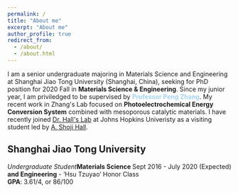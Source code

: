 ```yaml
---
permalink: /
title: "About me"
excerpt: "About me"
author_profile: true
redirect_from: 
  - /about/
  - /about.html
---
```


I am a senior undergraduate majoring in Materials Science and Engineering at Shanghai Jiao Tong University (Shanghai, China), seeking for PhD position for 2020 Fall in **Materials Science & Engineering**. Since my junior year, I am priviledged to be supervised by <span style="color:#A4D3EE">**Professor Peng Zhang**</span>. My recent work in Zhang's Lab focused on **Photoelectrochemical Energy Conversion System** combined with mesoporous catalytic materials. I have recently joined <span style="color:#A4D3EE">[Dr. Hall's Lab](https://engineering.jhu.edu/hall "Dr. Hall's Lab")</span> at Johns Hopkins Univeristy as a visiting student led by <span style="color:#A4D3EE">[A. Shoji Hall](https://scholar.google.com.hk/citations?user=L98xBPAAAAAJ&hl=zh-CN&oi=ao)</span>.

## **Shanghai Jiao Tong University**  
 <span style="float: left;">*Undergraduate Student*</span>  <span style="float: right;">Sept 2016 - July 2020 (Expected)</span>   
 
**Materials Science and Engineering** - ‘Hsu Tzuyao’ Honor Class  
**GPA**: 3.61/4, or 86/100  
